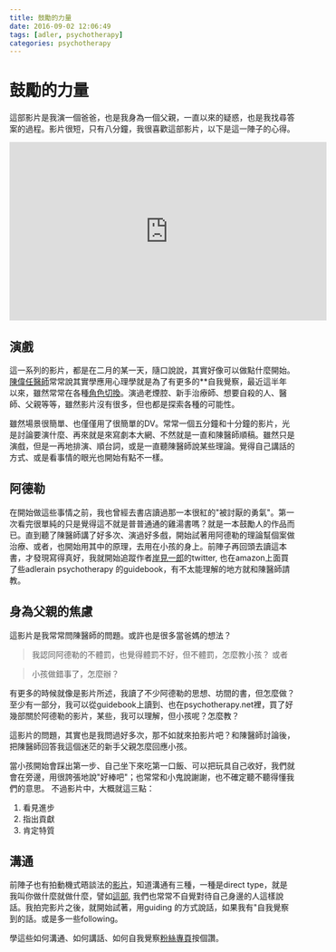 ```yaml
---
title: 鼓勵的力量
date: 2016-09-02 12:06:49
tags: [adler, psychotherapy]
categories: psychotherapy
---
```


# 鼓勵的力量

這部影片是我演一個爸爸，也是我身為一個父親，一直以來的疑惑，也是我找尋答案的過程。影片很短，只有八分鐘，我很喜歡這部影片，以下是這一陣子的心得。

<iframe width="560" height="315" src="https://www.youtube.com/embed/8El65DvErRY" frameborder="0" allowfullscreen></iframe>

<!--more-->

## 演戲
這一系列的影片，都是在二月的某一天，隨口說說，其實好像可以做點什麼開始。[陳偉任醫師](https://www.facebook.com/drweijen/)常常說其實學應用心理學就是為了有更多的**自我覺察，最近這半年以來，雖然常常在各種[角色切換](https://www.youtube.com/channel/UCxGHs2kaBWl1OinIDJQFYqQ/videos?sort=dd&shelf_id=0&view=0)。演過老煙腔、新手治療師、想要自殺的人、醫師、父親等等，雖然影片沒有很多，但也都是探索各種的可能性。

雖然場景很簡單、也僅僅用了很簡單的DV。常常一個五分鐘和十分鐘的影片，光是討論要演什麼、再來就是來寫劇本大網、不然就是一直和陳醫師順稿。雖然只是演戲，但是一再地排演、順台詞，或是一直聽陳醫師說某些理論。覺得自己講話的方式、或是看事情的眼光也開始有點不一樣。

## 阿德勒

在開始做這些事情之前，我也曾經去書店讀過那一本很紅的"被討厭的勇氣"。第一次看完很單純的只是覺得這不就是普普通通的雞湯書嗎？就是一本鼓勵人的作品而已。直到聽了陳醫師講了好多次、演過好多戲，開始試著用阿德勒的理論幫個案做治療、或者，也開始用其中的原理，去用在小孩的身上。前陣子再回頭去讀這本書，才發現寫得真好，我就開始追蹤作者[岸見一郎](https://twitter.com/kishimi)的twitter, 也在amazon上面買了些adlerain psychotherapy 的guidebook，有不太能理解的地方就和陳醫師請教。

## 身為父親的焦慮
這影片是我常常問陳醫師的問題。或許也是很多當爸媽的想法？

> 我認同阿德勒的不體罰，也覺得體罰不好，但不體罰，怎麼教小孩？
或者

> 小孩做錯事了，怎麼辦？

有更多的時候就像是影片所述，我讀了不少阿德勒的思想、坊間的書，但怎麼做？至少有一部分，我可以從guidebook上讀到、也在psychotherapy.net裡，買了好幾部關於阿德勒的影片，某些，我可以理解，但小孩呢？怎麼教？

這影片的問題，其實也是我問過好多次，那不如就來拍影片吧？和陳醫師討論後，把陳醫師回答我這個迷茫的新手父親怎麼回應小孩。

當小孩開始會踩出第一步、自己坐下來吃第一口飯、可以把玩具自己收好，我們就會在旁邊，用很誇張地說"好棒吧"；也常常和小鬼說謝謝，也不確定聽不聽得懂我們的意思。
不過影片中，大概就這三點：
1. 看見進步
2. 指出貢獻
3. 肯定特質

## 溝通

前陣子也有拍動機式晤談法的[影片](https://www.youtube.com/watch?v=v5fhENQkXp8)，知道溝通有三種，一種是direct type，就是我叫你做什麼就做什麼，譬如[這部](https://www.youtube.com/watch?v=Ohr0faT9xvQ), 我們也常常不自覺對待自己身邊的人這樣說話。我拍完影片之後，就開始試著，用guiding 的方式說話，如果我有"自我覺察到的話。或是多一些following。

學這些如何溝通、如何講話、如何自我覺察[粉絲專頁](https://www.facebook.com/drweijen/)按個讚。
